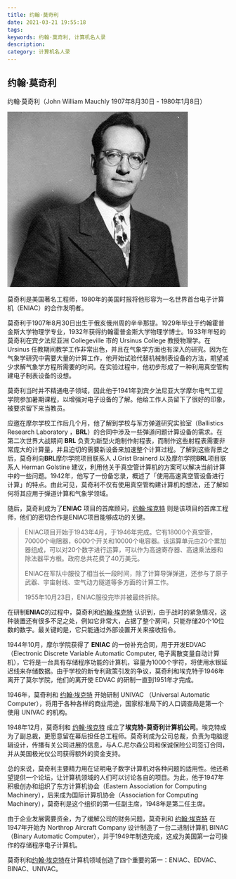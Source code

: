 ```yaml
---
title: 约翰·莫奇利
date: 2021-03-21 19:55:18
tags: 
keywords: 约翰·莫奇利, 计算机名人录
description: 
category: 计算机名人录
---
```


## 约翰·莫奇利

约翰·莫奇利（John William Mauchly 1907年8月30日 - 1980年1月8日）

![img](20210321-john-mauchly/MauchlyPortrait.jpg)

莫奇利是美国著名工程师，1980年的美国时报将他形容为一名世界首台电子计算机（ENIAC）的合作发明者。

莫奇利于1907年8月30日出生于俄亥俄州周的辛辛那提。1929年毕业于约翰霍普金斯大学物理学专业，1932年获得约翰霍普金斯大学物理学博士。1933年年轻的莫奇利在宾夕法尼亚洲 Collegeville 市的 Ursinus College 教授物理学。在 Ursinus 任教期间教学工作非常出色，并且在气象学方面也有深入的研究。因为在气象学研究中需要大量的计算工作，他开始试验代替机械制表设备的方法，期望减少求解气象学方程所需要的时间。在实验过程中，他初步形成了一种利用真空管构建电子制表设备的设想。

莫奇利当时并不精通电子领域，因此他于1941年到宾夕法尼亚大学摩尔电气工程学院参加暑期课程，以增强对电子设备的了解。他给工作人员留下了很好的印象，被要求留下来当教员。

应邀在摩尔学校工作后几个月，他了解到学校与军方弹道研究实验室（Ballistics Research Laboratory ，**BRL**）的合同中涉及一些弹道问题计算设备的需求。在第二次世界大战期间 **BRL** 负责为新型火炮制作射程表，而制作这些射程表需要非常庞大的计算量，并且迫切的需要新设备来加速整个计算过程。了解到这些背景之后，莫奇利向**BRL**摩尔学院项目联系人 J.Grist Brainerd 以及摩尔学院**BRL**项目联系人 Herman Golstine 建议，利用他关于真空管计算机的方案可以解决当前计算中的一些问题。1942年，他写了一份备忘录，概述了「使用高速真空管设备进行计算」的特点。由此可见，莫奇利不仅有使用真空管构建计算机的想法，还了解如何将其应用于弹道计算和气象学领域。 

随后，莫奇利成为了**ENIAC** 项目的首席顾问，[约翰·埃克特](http://edulinks.cn/2021/03/12/20210314-john-eckert/) 则是该项目的首席工程师，他们的密切合作是ENIAC项目能够成功的关键。

> ENIAC项目开始于1943年4月，于1946年完成。它有18000个真空管，70000个电阻器，6000个开关和10000个电容器。该运算单元由20个累加器组成，可以对20个数字进行运算，可以作为高速寄存器、高速乘法器和除法器平方根。政府总共花费了40万美元。
>
> ENIAC在军队中服役了相当长一段时间，除了计算导弹弹道，还参与了原子武器、宇宙射线、空气动力隧道等多方面的计算工作。
>
> 1955年10月23日，ENIAC服役完毕并被最终拆除。

在研制**ENIAC**的过程中，莫奇利和[约翰·埃克特](http://edulinks.cn/2021/03/12/20210314-john-eckert/) 认识到，由于战时的紧急情况，这种装置还有很多不足之处，例如它非常大，占据了整个房间，只能存储20个10位数的数字。最关键的是，它只能通过外部设置开关来接收指令。

1944年10月，摩尔学院获得了 **ENIAC** 的一份补充合同，用于开发EDVAC（Electronic Discrete Variable Automatic Computer, 电子离散变量自动计算机），它将是一台具有存储程序功能的计算机，容量为1000个字符，将使用水银延迟线来存储数据。由于学校的新专利政策引发的争议，莫奇利和埃克特于1946年离开了莫尔学院，他们的离开使 EDVAC 的研制一直到1951年才完成。

1946年，莫奇利和 [约翰·埃克特](http://edulinks.cn/2021/03/12/20210314-john-eckert/) 开始研制 UNIVAC （Universal Automatic Computer），将用于各种各样的商业用途，国家标准局下的人口调查局是第一个使用 UNIVAC 的机构。

1948年12月，莫奇利和 [约翰·埃克特](http://edulinks.cn/2021/03/12/20210314-john-eckert/) 成立了**埃克特-莫奇利计算机公司**。埃克特成为了副总裁，更愿意留在幕后担任总工程师。莫奇利成为公司总裁，负责为电脑逻辑设计，传播有关公司进展的信息，与A.C.尼尔森公司和保诚保险公司签订合同，并从美国极光仪公司获得额外的资金支持。

总的来说，莫奇利主要精力用在证明电子数字计算机对各种问题的适用性。他还希望提供一个论坛，让计算机领域的人们可以讨论各自的项目。为此，他于1947年积极创办和组织了东方计算机协会（Eastern Association for Computing Machinery），后来成为国际计算机协会（Association for Computing Machinery），莫奇利是这个组织的第一任副主席，1948年是第二任主席。

由于企业发展需要资金，为了缓解公司的财务问题，莫奇利和 [约翰·埃克特](http://edulinks.cn/2021/03/12/20210314-john-eckert/) 在1947年开始为 Northrop Aircraft Company 设计制造了一台二进制计算机 BINAC （Binary Automatic Computer），并于1949年制造完成，这成为美国第一台可操作的存储程序电子计算机。

莫奇利和[约翰·埃克特](http://edulinks.cn/2021/03/12/20210314-john-eckert/)在计算机领域创造了四个重要的第一：ENIAC、EDVAC、BINAC、UNIVAC。